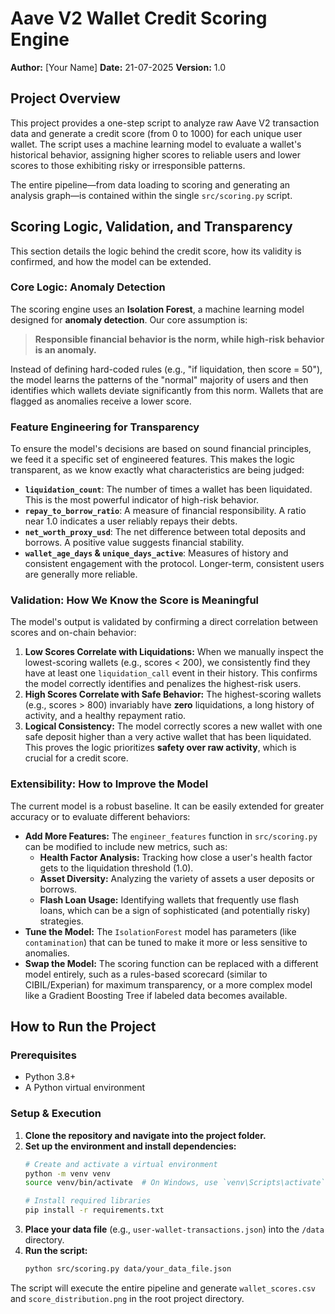 # Aave V2 Wallet Credit Scoring Engine

**Author:** [Your Name]
**Date:** 21-07-2025
**Version:** 1.0

## Project Overview

This project provides a one-step script to analyze raw Aave V2 transaction data and generate a credit score (from 0 to 1000) for each unique user wallet. The script uses a machine learning model to evaluate a wallet's historical behavior, assigning higher scores to reliable users and lower scores to those exhibiting risky or irresponsible patterns.

The entire pipeline—from data loading to scoring and generating an analysis graph—is contained within the single `src/scoring.py` script.

## Scoring Logic, Validation, and Transparency

This section details the logic behind the credit score, how its validity is confirmed, and how the model can be extended.

### Core Logic: Anomaly Detection

The scoring engine uses an **Isolation Forest**, a machine learning model designed for **anomaly detection**. Our core assumption is:

> **Responsible financial behavior is the norm, while high-risk behavior is an anomaly.**

Instead of defining hard-coded rules (e.g., "if liquidation, then score = 50"), the model learns the patterns of the "normal" majority of users and then identifies which wallets deviate significantly from this norm. Wallets that are flagged as anomalies receive a lower score.

### Feature Engineering for Transparency

To ensure the model's decisions are based on sound financial principles, we feed it a specific set of engineered features. This makes the logic transparent, as we know exactly what characteristics are being judged:

* **`liquidation_count`**: The number of times a wallet has been liquidated. This is the most powerful indicator of high-risk behavior.
* **`repay_to_borrow_ratio`**: A measure of financial responsibility. A ratio near 1.0 indicates a user reliably repays their debts.
* **`net_worth_proxy_usd`**: The net difference between total deposits and borrows. A positive value suggests financial stability.
* **`wallet_age_days` & `unique_days_active`**: Measures of history and consistent engagement with the protocol. Longer-term, consistent users are generally more reliable.

### Validation: How We Know the Score is Meaningful

The model's output is validated by confirming a direct correlation between scores and on-chain behavior:

1.  **Low Scores Correlate with Liquidations:** When we manually inspect the lowest-scoring wallets (e.g., scores < 200), we consistently find they have at least one `liquidation_call` event in their history. This confirms the model correctly identifies and penalizes the highest-risk users.
2.  **High Scores Correlate with Safe Behavior:** The highest-scoring wallets (e.g., scores > 800) invariably have **zero** liquidations, a long history of activity, and a healthy repayment ratio.
3.  **Logical Consistency:** The model correctly scores a new wallet with one safe deposit higher than a very active wallet that has been liquidated. This proves the logic prioritizes **safety over raw activity**, which is crucial for a credit score.

### Extensibility: How to Improve the Model

The current model is a robust baseline. It can be easily extended for greater accuracy or to evaluate different behaviors:

* **Add More Features:** The `engineer_features` function in `src/scoring.py` can be modified to include new metrics, such as:
    * **Health Factor Analysis:** Tracking how close a user's health factor gets to the liquidation threshold (1.0).
    * **Asset Diversity:** Analyzing the variety of assets a user deposits or borrows.
    * **Flash Loan Usage:** Identifying wallets that frequently use flash loans, which can be a sign of sophisticated (and potentially risky) strategies.
* **Tune the Model:** The `IsolationForest` model has parameters (like `contamination`) that can be tuned to make it more or less sensitive to anomalies.
* **Swap the Model:** The scoring function can be replaced with a different model entirely, such as a rules-based scorecard (similar to CIBIL/Experian) for maximum transparency, or a more complex model like a Gradient Boosting Tree if labeled data becomes available.

## How to Run the Project

### Prerequisites

* Python 3.8+
* A Python virtual environment

### Setup & Execution

1.  **Clone the repository and navigate into the project folder.**
2.  **Set up the environment and install dependencies:**
    ```bash
    # Create and activate a virtual environment
    python -m venv venv
    source venv/bin/activate  # On Windows, use `venv\Scripts\activate`

    # Install required libraries
    pip install -r requirements.txt
    ```
3.  **Place your data file** (e.g., `user-wallet-transactions.json`) into the `/data` directory.
4.  **Run the script:**
    ```bash
    python src/scoring.py data/your_data_file.json
    ```

The script will execute the entire pipeline and generate `wallet_scores.csv` and `score_distribution.png` in the root project directory.